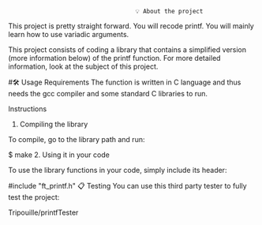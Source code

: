                                         💡 About the project
This project is pretty straight forward. You will recode printf. You will mainly learn how to use variadic arguments.

This project consists of coding a library that contains a simplified version (more
information below) of the printf function.
For more detailed information, look at the subject of this project.

#🛠️ Usage
Requirements
The function is written in C language and thus needs the gcc compiler and some standard C libraries to run.

Instructions
1. Compiling the library

To compile, go to the library path and run:

$ make
2. Using it in your code

To use the library functions in your code, simply include its header:

#include "ft_printf.h"
📋 Testing
You can use this third party tester to fully test the project:

Tripouille/printfTester
